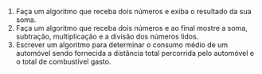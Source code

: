 1. Faça um algoritmo que receba dois números e exiba o resultado da sua soma.
2. Faça um algoritmo que receba dois números e ao final mostre a soma, subtração, multiplicação e a divisão dos números lidos.
3. Escrever um algoritmo para determinar o consumo médio de um automóvel sendo fornecida a distância total percorrida pelo automóvel e o total de combustível gasto.